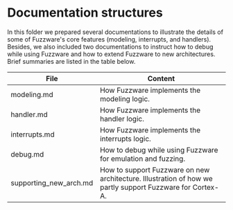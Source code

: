 # Documentation structures
In this folder we prepared several documentations to illustrate the details of some of Fuzzware's core features (modeling, interrupts, and handlers). Besides, we also included two documentations to instruct how to debug while using Fuzzware and how to extend Fuzzware to new architectures. Brief summaries are listed in the table below.  

| File                   | Content                                                                                                   |
|------------------------|-----------------------------------------------------------------------------------------------------------|
| modeling.md            | How Fuzzware implements the modeling logic.                                                               |
| handler.md             | How Fuzzware implements the handler logic.                                                                |
| interrupts.md          | How Fuzzware implements the interrupts logic.                                                             |
| debug.md               | How to debug while using Fuzzware for emulation and fuzzing.                                              |
| supporting_new_arch.md | How to support Fuzzware on new architecture. Illustration of how we partly support Fuzzware for Cortex-A. |